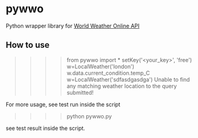 pywwo
=====

Python wrapper library for [World Weather Online API](http://www.worldweatheronline.com)

How to use
---------------
> >>> from pywwo import *
> >>> setKey('<your_key>', 'free')
> >>> w=LocalWeather('london')
> >>> w.data.current_condition.temp_C
> >>> w=LocalWeather('sdfasdgasdga')
Unable to find any matching weather location to the query submitted!

For more usage, see test run inside the script
> >>> python pywwo.py

see test result inside the script.
